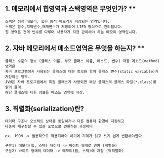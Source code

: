


## 1. 메모리에서 힙영역과 스택영역은 무엇인가? **

```
스택은 정적 메모리, 힙은 동적 메모리가 저장되는 영역입니다. 
스택은 함수,지역변수,매개변수가 저장되며 LIFO 방식으로 관리됩니다. 
힙 영역은 전역 변수를 다루며 사용자가 직접 관리해야 하는 메모리 영역입니다.
```

## 2. 자바 메모리에서 메소드영역은 무엇을 하는지? **

```
클래스 수준의 정보 (클래스 이름, 부모 클래스 이름, 메소드, 변수) 저장 메소드(method) 영역은 
자바 프로그램에서 사용되는 클래스에 대한 정보와 함께 클래스 변수(static variable)가 저장되는 영역. 
JVM은 자바 프로그램에서 특정 클래스가 사용되면 해당 클래스의 클래스 파일(*.class)를 읽어 들여, 
해당 클래스에 대한 정보를 메소드 영역에 저장.
```


## 3. 직렬화(serialization)란? 

```
데이터 구조나 오브젝트 상태를 동일하거나 다른 컴퓨터 환경에 저장하고
나중에 재구성할 수 있는 포맷으로 변환하는 과정이다 

ex. JSON -> 범용적으로 적용되어야 하기에 기계가 읽고 쓰기 쉽게 변환해야한다. 

구분1) 메모리(힙, 스택) 데이터 -> 바이트 형태로 변환 (직렬화) 
구분2) 바이트 형태의 데이터 -> 메모리(힙, 스택)에 저장 (역직렬화)
```

